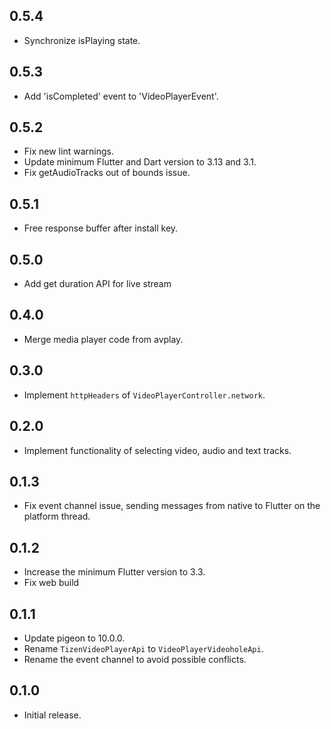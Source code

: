## 0.5.4

*  Synchronize isPlaying state.

## 0.5.3

*  Add 'isCompleted' event to 'VideoPlayerEvent'.

## 0.5.2

* Fix new lint warnings.
* Update minimum Flutter and Dart version to 3.13 and 3.1.
* Fix getAudioTracks out of bounds issue.

## 0.5.1

* Free response buffer after install key.

## 0.5.0

* Add get duration API for live stream

## 0.4.0

* Merge media player code from avplay.

## 0.3.0

* Implement `httpHeaders` of `VideoPlayerController.network`.

## 0.2.0

* Implement functionality of selecting video, audio and text tracks.

## 0.1.3

* Fix event channel issue, sending messages from native to Flutter on the platform thread.

## 0.1.2

* Increase the minimum Flutter version to 3.3.
* Fix web build

## 0.1.1

* Update pigeon to 10.0.0.
* Rename `TizenVideoPlayerApi` to `VideoPlayerVideoholeApi`.
* Rename the event channel to avoid possible conflicts.

## 0.1.0

* Initial release.
